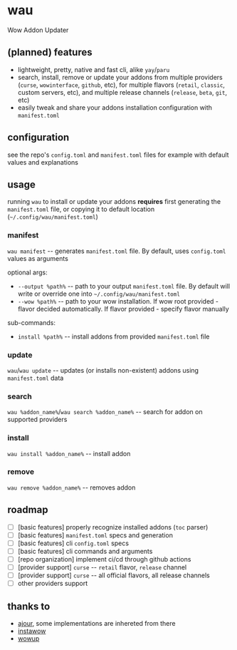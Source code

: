 # wau

Wow Addon Updater

## (planned) features

- lightweight, pretty, native and fast cli, alike `yay`/`paru`
- search, install, remove or update your addons from multiple providers (`curse`, `wowinterface`, `github`, etc), for multiple flavors (`retail`, `classic`, custom servers, etc), and multiple release channels (`release`, `beta`, `git`, etc)
- easily tweak and share your addons installation configuration with `manifest.toml`

## configuration

see the repo's `config.toml` and `manifest.toml` files for example with default values and explanations

## usage

running `wau` to install or update your addons **requires** first generating the `manifest.toml` file, or copying it to default location (`~/.config/wau/manifest.toml`)

### manifest

`wau manifest` -- generates `manifest.toml` file. By default, uses `config.toml` values as arguments

optional args:
- `--output %path%` -- path to your output `manifest.toml` file. By default will write or override one into `~/.config/wau/manifest.toml`
- `--wow %path%` -- path to your wow installation. If wow root provided - flavor decided automatically. If flavor provided - specify flavor manually

sub-commands:
- `install %path%` -- install addons from provided `manifest.toml` file

### update

`wau`/`wau update` -- updates (or installs non-existent) addons using `manifest.toml` data

### search

`wau %addon_name%`/`wau search %addon_name%` -- search for addon on supported providers

### install

`wau install %addon_name%` -- install addon

### remove

`wau remove %addon_name%` -- removes addon

## roadmap

- [ ] [basic features] properly recognize installed addons (`toc` parser)
- [ ] [basic features] `manifest.toml` specs and generation
- [ ] [basic features] cli `config.toml` specs
- [ ] [basic features] cli commands and arguments
- [ ] [repo organization] implement ci/cd through github actions
- [ ] [provider support] `curse` -- `retail` flavor, `release` channel
- [ ] [provider support] `curse` -- all official flavors, all release channels
- [ ] other providers support

## thanks to

- [ajour](https://github.com/ajour/ajour), some implementations are inhereted from there
- [instawow](https://github.com/layday/instawow)
- [wowup](https://github.com/WowUp)
